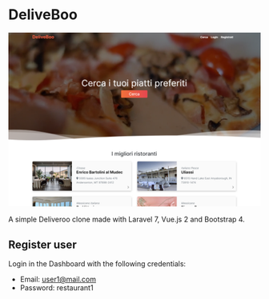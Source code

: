 # DeliveBoo

![Screen](screen.png)

A simple Deliveroo clone made with Laravel 7, Vue.js 2 and Bootstrap 4.

## Register user

Login in the Dashboard with the following credentials:

-   Email: user1@mail.com
-   Password: restaurant1
